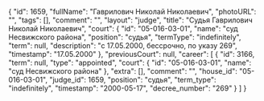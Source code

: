{
    "id": 1659,
    "fullName": "Гаврилович Николай Николаевич",
    "photoURL": "",
    "tags": [],
    "comment": "",
    "layout": "judge",
    "title": "Судья Гаврилович Николай Николаевич",
    "court": {
        "id": "05-016-03-01",
        "name": "суд Несвижского района",
        "position": "судья",
        "termType": "indefinitely",
        "term": null,
        "description": "c 17.05.2000, бессрочно, по указу 269",
        "timestamp": "17.05.2000"
    },
    "previousCourt": null,
    "career": [
        {
            "id": 3166,
            "term": null,
            "type": "appointed",
            "court": {
                "id": "05-016-03-01",
                "name": "суд Несвижского района"
            },
            "extra": [],
            "comment": "",
            "house_id": "05-016-03-01",
            "judge_id": 1659,
            "position": "судья",
            "term_type": "indefinitely",
            "timestamp": "2000-05-17",
            "decree_number": "269"
        }
    ]
}